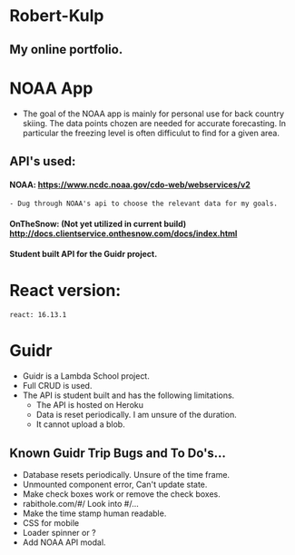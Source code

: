 # Robert-Kulp 
## My online portfolio.

# NOAA App
- The goal of the NOAA app is mainly for personal use for back country skiing. The data points chozen are needed for accurate forecasting. In particular the freezing level is often difficulut to find for a given area. 

## API's used: 
#### NOAA: https://www.ncdc.noaa.gov/cdo-web/webservices/v2
	- Dug through NOAA's api to choose the relevant data for my goals.
#### OnTheSnow: (Not yet utilized in current build) http://docs.clientservice.onthesnow.com/docs/index.html
#### Student built API for the Guidr project.

# React version: 
	react: 16.13.1

# Guidr
- Guidr is a Lambda School project. 
- Full CRUD is used. 
- The API is student built and has the following limitations. 
	- The API is hosted on Heroku
	- Data is reset periodically. I am unsure of the duration.
	- It cannot upload a blob. 

## Known Guidr Trip Bugs and To Do's...
- Database resets periodically. Unsure of the time frame. 
- Unmounted component error, Can't update state. 
- Make check boxes work or remove the check boxes.
- rabithole.com/#/ Look into #/...
- Make the time stamp human readable. 
- CSS for mobile
- Loader spinner or ? 
- Add NOAA API modal. 